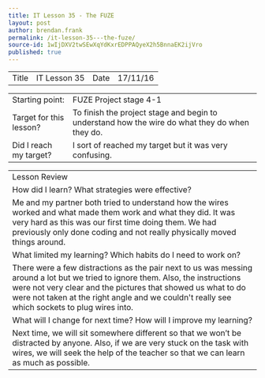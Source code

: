 ```yaml
---
title: IT Lesson 35 - The FUZE
layout: post
author: brendan.frank
permalink: /it-lesson-35---the-fuze/
source-id: 1wIjDXV2twSEwXqYdKxrEDPPAQyeX2h5BnnaEK2ijVro
published: true
---
```

<table>
  <tr>
    <td>Title</td>
    <td>IT Lesson 35</td>
    <td>Date</td>
    <td>17/11/16</td>
  </tr>
</table>


<table>
  <tr>
    <td>Starting point:</td>
    <td>FUZE Project stage 4-1</td>
  </tr>
  <tr>
    <td>Target for this lesson?</td>
    <td>To finish the project stage and begin to understand how the wire do what they do when they do.</td>
  </tr>
  <tr>
    <td>Did I reach my target? </td>
    <td>I sort of reached my target but it was very confusing.</td>
  </tr>
</table>


<table>
  <tr>
    <td>Lesson Review</td>
  </tr>
  <tr>
    <td>How did I learn? What strategies were effective? </td>
  </tr>
  <tr>
    <td>Me and my partner both tried to understand how the wires worked and what made them work and what they did. It was very hard as this was our first time doing them. We had previously only done coding and not really physically moved things around.</td>
  </tr>
  <tr>
    <td>What limited my learning? Which habits do I need to work on? </td>
  </tr>
  <tr>
    <td>There were a few distractions as the pair next to us was messing around a lot but we tried to ignore them. Also, the instructions were not very clear and the pictures that showed us what to do were not taken at the right angle and we couldn't really see which sockets to plug wires into.</td>
  </tr>
  <tr>
    <td>What will I change for next time? How will I improve my learning?</td>
  </tr>
  <tr>
    <td>Next time, we will sit somewhere different  so that we won’t be distracted by anyone. Also, if we are very stuck on the task with wires, we will seek the help of the teacher so that we can learn as much as possible.</td>
  </tr>
</table>


